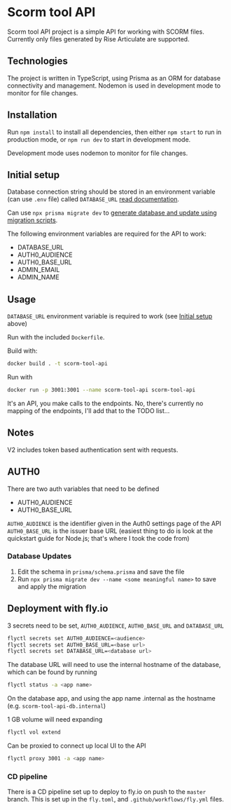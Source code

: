 # Scorm tool API

Scorm tool API project is a simple API for working with SCORM files. Currently only files generated by Rise Articulate are supported.

## Technologies

The project is written in TypeScript, using Prisma as an ORM for database connectivity and management. Nodemon is used in development mode to monitor for file changes.

## Installation

Run `npm install` to install all dependencies, then either `npm start` to run in production mode, or `npm run dev` to start in development mode.

Development mode uses nodemon to monitor for file changes.

## Initial setup

Database connection string should be stored in an environment variable (can use `.env` file) called `DATABASE_URL` [read documentation](https://www.prisma.io/docs/getting-started/setup-prisma/start-from-scratch/relational-databases/connect-your-database-typescript-postgres).

Can use `npx prisma migrate dev` to [generate database and update using migration scripts](https://www.prisma.io/docs/reference/api-reference/command-reference#migrate-dev).

The following environment variables are required for the API to work:

- DATABASE_URL
- AUTH0_AUDIENCE
- AUTH0_BASE_URL
- ADMIN_EMAIL
- ADMIN_NAME

## Usage

`DATABASE_URL` environment variable is required to work (see [Initial setup](#initial-setup) above)

Run with the included `Dockerfile`.

Build with:

```bash
docker build . -t scorm-tool-api
```

Run with

```bash
docker run -p 3001:3001 --name scorm-tool-api scorm-tool-api
```

It's an API, you make calls to the endpoints. No, there's currently no mapping of the endpoints, I'll add that to the TODO list...

## Notes

V2 includes token based authentication sent with requests.

## AUTH0

There are two auth variables that need to be defined

- AUTH0_AUDIENCE
- AUTH0_BASE_URL

`AUTH0_AUDIENCE` is the identifier given in the Auth0 settings page of the API
`AUTH0_BASE_URL` is the issuer base URL (easiest thing to do is look at the quickstart guide for Node.js; that's where I took the code from)

### Database Updates

1. Edit the schema in `prisma/schema.prisma` and save the file
2. Run `npx prisma migrate dev --name <some meaningful name>` to save and apply the migration

## Deployment with fly.io

3 secrets need to be set, `AUTH0_AUDIENCE`, `AUTH0_BASE_URL` and `DATABASE_URL`

```bash
flyctl secrets set AUTH0_AUDIENCE=<audience>
flyctl secrets set AUTH0_BASE_URL=<base url>
flyctl secrets set DATABASE_URL=<database url>
```

The database URL will need to use the internal hostname of the database, which can be found by running

```bash
flyctl status -a <app name>
```

On the database app, and using the app name .internal as the hostname (e.g. `scorm-tool-api-db.internal`)

1 GB volume will need expanding

```bash
flyctl vol extend
```

Can be proxied to connect up local UI to the API

```bash
flyctl proxy 3001 -a <app name>
```

### CD pipeline

There is a CD pipeline set up to deploy to fly.io on push to the `master` branch. This is set up in the `fly.toml`, and `.github/workflows/fly.yml` files.

